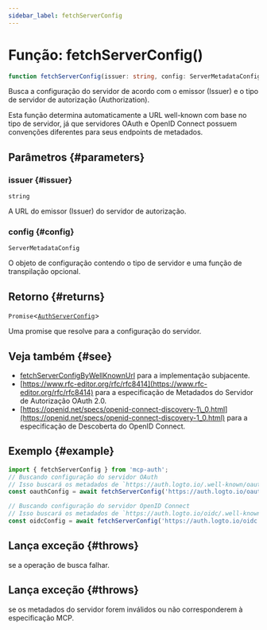 ```yaml
---
sidebar_label: fetchServerConfig
---
```


# Função: fetchServerConfig()

```ts
function fetchServerConfig(issuer: string, config: ServerMetadataConfig): Promise<AuthServerConfig>;
```

Busca a configuração do servidor de acordo com o emissor (Issuer) e o tipo de servidor de autorização (Authorization).

Esta função determina automaticamente a URL well-known com base no tipo de servidor, já que servidores OAuth e
OpenID Connect possuem convenções diferentes para seus endpoints de metadados.

## Parâmetros {#parameters}

### issuer {#issuer}

`string`

A URL do emissor (Issuer) do servidor de autorização.

### config {#config}

`ServerMetadataConfig`

O objeto de configuração contendo o tipo de servidor e uma função de transpilação opcional.

## Retorno {#returns}

`Promise`\<[`AuthServerConfig`](/references/js/type-aliases/AuthServerConfig.md)\>

Uma promise que resolve para a configuração do servidor.

## Veja também {#see}

 - [fetchServerConfigByWellKnownUrl](/references/js/functions/fetchServerConfigByWellKnownUrl.md) para a implementação subjacente.
 - [https://www.rfc-editor.org/rfc/rfc8414](https://www.rfc-editor.org/rfc/rfc8414) para a especificação de Metadados do Servidor de Autorização OAuth 2.0.
 - [https://openid.net/specs/openid-connect-discovery-1\_0.html](https://openid.net/specs/openid-connect-discovery-1_0.html) para a especificação de Descoberta do OpenID Connect.

## Exemplo {#example}

```ts
import { fetchServerConfig } from 'mcp-auth';
// Buscando configuração do servidor OAuth
// Isso buscará os metadados de `https://auth.logto.io/.well-known/oauth-authorization-server/oauth`
const oauthConfig = await fetchServerConfig('https://auth.logto.io/oauth', { type: 'oauth' });

// Buscando configuração do servidor OpenID Connect
// Isso buscará os metadados de `https://auth.logto.io/oidc/.well-known/openid-configuration`
const oidcConfig = await fetchServerConfig('https://auth.logto.io/oidc', { type: 'oidc' });
```

## Lança exceção {#throws}

se a operação de busca falhar.

## Lança exceção {#throws}

se os metadados do servidor forem inválidos ou não corresponderem à
especificação MCP.